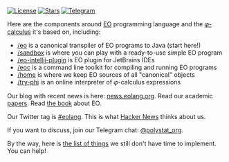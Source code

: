 [![License](https://img.shields.io/badge/license-MIT-green.svg)](https://github.com/objectionary/home/blob/master/LICENSE.txt)
[![Stars](https://img.shields.io/github/stars/objectionary)](https://github.com/objectionary)
[![Telegram](https://img.shields.io/badge/Telegram-join-active?logo=telegram)](https://t.me/polystat_org)

Here are the components around [EO](https://www.eolang.org) programming language and
the [𝜑-calculus](https://arxiv.org/abs/2111.13384) it's based on, including:

  * [/eo](https://www.github.com/objectionary/eo) is a canonical transpiler of EO programs to Java (start here!)
  * [/sandbox](https://github.com/objectionary/sandbox) is where you can play with a ready-to-use simple EO program
  * [/eo-intellij-plugin](https://github.com/objectionary/eo-intellij-plugin) is EO plugin for JetBrains IDEs
  * [/eoc](https://www.github.com/objectionary/eoc) is a command line toolkit for compiling and running EO programs
  * [/home](https://www.github.com/objectionary/home) is where we keep EO sources of all "canonical" objects
  * [/try-phi](https://github.com/objectionary/try-phi) is an online interpreter of 𝜑-calculus expressions

Our blog with recent news is here: [news.eolang.org](https://news.eolang.org).
Read our academic [papers](https://news.eolang.org/papers.html).
Read [the book](https://www.objectionary.com/eo-book/book.pdf) about EO.

Our Twitter tag is [#eolang](https://twitter.com/search?q=%23eolang). This is what [Hacker News](https://news.ycombinator.com/item?id=28423328) thinks about us.

If you want to discuss, join our Telegram chat: [@polystat_org](https://t.me/polystat_org).

By the way, here is [the list of things](https://github.com/objectionary/ideas/issues) we still don't have time to implement. You can help!

